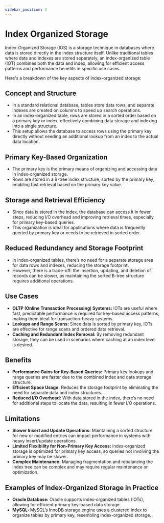 ```yaml
---
sidebar_position: 4
---
```


# Index Organized Storage

Index-Organized Storage (IOS) is a storage technique in databases where data is stored directly in the index structure itself. Unlike traditional tables where data and indexes are stored separately, an index-organized table (IOT) combines both the data and index, allowing for efficient access patterns and performance benefits in specific use cases.

Here's a breakdown of the key aspects of index-organized storage:

## Concept and Structure

- In a standard relational database, tables store data rows, and separate indexes are created on columns to speed up search operations.
- In an index-organized table, rows are stored in a sorted order based on a primary key or index, effectively combining data storage and indexing into a single structure.
- This setup allows the database to access rows using the primary key directly without needing an additional lookup from an index to the actual data location.

## Primary Key-Based Organization

- The primary key is the primary means of organizing and accessing data in index-organized storage.
- Rows are stored in a B-tree index structure, sorted by the primary key, enabling fast retrieval based on the primary key value.

## Storage and Retrieval Efficiency

- Since data is stored in the index, the database can access it in fewer steps, reducing I/O overhead and improving retrieval times, especially for primary key-based queries.
- This organization is ideal for applications where data is frequently queried by primary key or needs to be retrieved in sorted order.

## Reduced Redundancy and Storage Footprint

- In index-organized tables, there’s no need for a separate storage area for data rows and indexes, reducing the storage footprint.
- However, there is a trade-off: the insertion, updating, and deletion of records can be slower, as maintaining the sorted B-tree structure requires additional operations.

## Use Cases

- **OLTP (Online Transaction Processing) Systems:** IOTs are useful where fast, predictable performance is required for key-based access patterns, making them ideal for transaction-heavy systems.
- **Lookups and Range Scans:** Since data is sorted by primary key, IOTs are effective for range scans and ordered data retrieval.
- **Caching and Redundant Index Removal:** By removing redundant storage, they can be used in scenarios where caching at an index level is desired.

## Benefits

- **Performance Gains for Key-Based Queries:** Primary key lookups and range queries are faster due to the combined index and data storage structure.
- **Efficient Space Usage:** Reduces the storage footprint by eliminating the need for separate data and index structures.
- **Reduced I/O Overhead:** With data stored in the index, there’s no need for additional steps to locate the data, resulting in fewer I/O operations.

## Limitations

- **Slower Insert and Update Operations:** Maintaining a sorted structure for new or modified entries can impact performance in systems with heavy insert/update operations.
- **Limited Flexibility for Non-Primary Key Access:** Index-organized storage is optimized for primary key access, so queries not involving the primary key may be slower.
- **Complex Maintenance:** Managing fragmentation and rebalancing the index tree can be complex and may require regular maintenance or optimization.

## Examples of Index-Organized Storage in Practice

- **Oracle Database:** Oracle supports index-organized tables (IOTs), allowing for efficient primary key-based data storage.
- **MySQL:** MySQL’s InnoDB storage engine uses a clustered index to organize tables by primary key, resembling index-organized storage.
